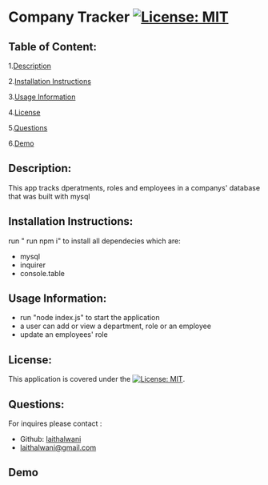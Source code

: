 # Company Tracker         [![License: MIT](https://img.shields.io/badge/License-MIT-yellow.svg)](https://opensource.org/licenses/MIT) 

## Table of Content:
1.[Description](#Description)

2.[Installation Instructions](#Installation-Instructions)

3.[Usage Information](#Usage-Information)

4.[License](#License)

5.[Questions](#Questions)

6.[Demo](#Demo)


## Description:
This app tracks dperatments, roles and employees in a companys' database that was built with mysql

## Installation Instructions:
run " run npm i" to install all dependecies which are:
* mysql
* inquirer
* console.table

## Usage Information:
* run "node index.js" to start the application 
* a user can add or view a department, role or  an employee 
* update an employees' role

## License:
This application is covered under the [![License: MIT](https://img.shields.io/badge/License-MIT-yellow.svg)](https://opensource.org/licenses/MIT).    

## Questions:
For inquires please contact :
* Github: [laithalwani](https://github.com/laithalwani)
* laithalwani@gmail.com

## Demo